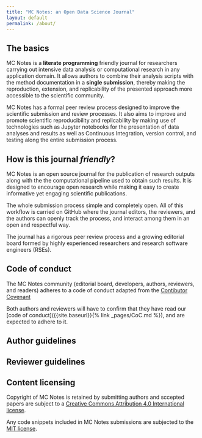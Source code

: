 ```yaml
---
title: "MC Notes: an Open Data Science Journal"
layout: default
permalink: /about/
---
```


## The basics

MC Notes is a **literate programming** friendly journal for researchers carrying out intensive data analysis or computational research in any application domain.
It allows authors to combine their analysis scripts with the method documentation in a **single submission**, thereby making the reproduction, extension, and replicability
of the presented approach more accessible to the scientific community.

MC Notes has a formal peer review process designed to improve the scientific
submission and review processes.
It also aims to improve and promote scientific reproducibility and replicability
by making use of technologies such as Jupyter notebooks for the presentation
of data analyses and results as well as Continuous Integration, version control, and
testing along the entire submission process.

## How is this journal _friendly_?

MC Notes is an open source journal for the publication of research outputs
along with the the computational pipeline used to obtain such results. It is
designed to encourage open research while making it easy to create informative yet engaging
scientific publications.

The whole submission process simple and completely open. All of this workflow
is carried on GitHub where the journal editors, the reviewers, and the authors can openly track the process, and interact among them in an open and respectful way.

The journal has a rigorous peer review process and a growing editorial board formed by highly experienced researchers and research software engineers (RSEs).

## Code of conduct
The MC Notes community (editorial board, developers, authors, reviewers, and readers) adheres to a code of conduct adapted from the [Contibutor Covenant](http://contributor-covenant.org)

Both authors and reviewers will have to confirm that they have read our [code of conduct]({{site.baseurl}}{% link _pages/CoC.md %}),
and are expected to adhere to it.


## Author guidelines

## Reviewer guidelines

## Content licensing
Copyright of MC Notes is retained by submitting authors and sccepted papers are
subject to a [Creative Commons Attribution 4.0 International license](https://creativecommons.org/licenses/by/4.0/).

Any code snippets included in MC Notes submissions are subjected to the [MIT license](https://opensource.org/licenses/MIT).
